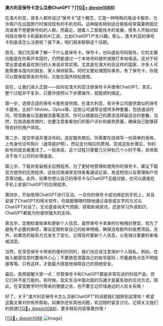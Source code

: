 **澳大利亚保号卡怎么注册ChatGPT？[[TG💪+ @esim1088](https://t.me/s/esim1088)]**

在澳大利亚，很多人都听说过“保号卡”这个概念，它是一种特殊的电话卡服务，允许用户在出国旅行时保持现有的手机号码。这种服务特别适合那些经常需要跨国交流或者不想更换号码的人群。而最近，随着人工智能技术的发展，很多人开始对如何结合保号卡和最新的AI工具，比如ChatGPT产生兴趣。那么，澳大利亚的保号卡到底该怎么注册呢？接下来，咱们就来聊聊这个话题。

首先，我们先简单了解一下什么是保号卡。保号卡，也叫虚拟号码服务，它的主要功能是在你离开本国时，仍然能通过一个本地号码接听或拨打本地电话。这对于经常出差或者喜欢旅行的人来说非常实用。尤其是在澳大利亚这样的国家，许多人可能需要与国内的朋友、家人保持联系，同时又要处理国际事务。有了保号卡，你就可以既保留原来的号码，又能在国外轻松使用。

现在，让我们进入正题——如何在澳大利亚注册保号卡并使用ChatGPT。其实，整个过程并不复杂，只要你按照以下步骤操作，就能顺利搞定。

第一步，选择合适的保号卡服务提供商。在澳大利亚，有许多公司提供类似的保号卡服务，比如T-Mobile、Optus等。这些公司通常会提供多种套餐，包括通话时间、短信数量以及数据流量等选项。你可以根据自己的需求选择最适合的套餐。当然，在挑选服务商时，也要注意查看他们的客户评价和服务质量，确保自己能够获得良好的用户体验。

第二步，提交申请并激活号码。选定服务商后，你需要在线填写一份简单的表格，上传身份证件照片（通常是护照），然后支付相应的费用。完成这些步骤后，你的新号码就会被激活了。一般来说，这个过程只需要几分钟到几个小时不等，具体取决于各个公司的处理速度。

第三步，下载并安装相关应用程序。为了更好地管理和使用你的保号卡，建议下载官方提供的应用程序。这些应用通常支持查看通话记录、发送短信以及管理账户信息等功能。此外，如果你想让自己的保号卡与ChatGPT无缝对接，也可以直接在手机上安装ChatGPT的应用程序。

第四步，开始使用ChatGPT进行互动。一旦你的保号卡成功绑定到手机上，并且安装了ChatGPT的相关软件，你就能够随时随地通过语音或文字的方式与ChatGPT对话了。无论是查询天气预报、获取新闻资讯，还是学习外语知识，ChatGPT都能为你提供强大的支持。

第五步，定期检查账单和更新个人信息。虽然保号卡本身的价格相对便宜，但为了避免不必要的麻烦，建议定期检查自己的账单明细，确保没有额外的收费项目。另外，如果您的联系方式发生了变化，记得及时更新个人信息，以免错过重要的来电或消息。

当然，在享受保号卡带来的便利的同时，我们也应该注意保护个人隐私。例如，在输入敏感信息时要格外小心；不要随意泄露自己的账号密码；尽量避免点击不明链接等等。只有这样，才能最大限度地保障自己的网络安全。

最后，我想提醒大家一点：尽管保号卡和ChatGPT都是非常先进的科技产品，但它们并不是万能的。有时候，现实生活中面对面的沟通才是最有效的交流方式。因此，在享受数字时代带来的便捷之余，也不要忘记珍惜身边的人际关系哦！

好了，关于“澳大利亚保号卡怎么注册ChatGPT”的话题我们就聊到这里啦！希望这篇文章对你有所帮助。如果你还有其他问题，欢迎随时留言讨论。记得关注我们的频道[[TG💪+ @esim1088](https://t.me/s/esim1088)]，更多精彩内容等着你哦！

[[TG💪+ @esim1088](https://t.me/s/esim1088) ![Image](https://i.postimg.cc/4NQfJmqS/Snipaste-2025-05-13-00-14-12.png)]